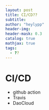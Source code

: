 ```yaml
---
layout: post
title: CI/CD??
subtitle:
author: "heylypp"
header-img: 
header-mask: 0.3
catalog: true
mathjax: true
tags:
  - ??
---
```



# CI/CD

- github action  
- Travis
- DaoCloud